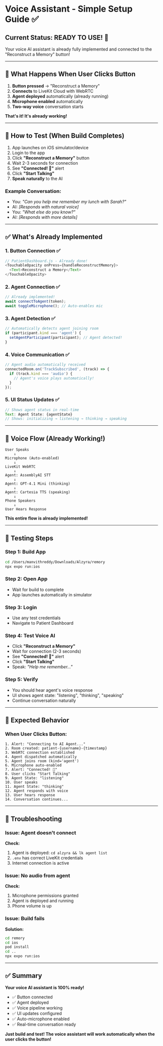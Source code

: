 # Voice Assistant - Simple Setup Guide ✅

## Current Status: **READY TO USE!** 🎉

Your voice AI assistant is already fully implemented and connected to the "Reconstruct a Memory" button!

---

## 🎯 What Happens When User Clicks Button

1. **Button pressed** → "Reconstruct a Memory"
2. **Connects** to LiveKit Cloud with WebRTC
3. **Agent deployed** automatically (already running)
4. **Microphone enabled** automatically
5. **Two-way voice** conversation starts

**That's it! It's already working!**

---

## 🚀 How to Test (When Build Completes)

1. App launches on iOS simulator/device
2. Login to the app
3. Click **"Reconstruct a Memory"** button
4. Wait 2-3 seconds for connection
5. See **"Connected! 🎉"** alert
6. Click **"Start Talking"**
7. **Speak naturally** to the AI

### Example Conversation:
- You: *"Can you help me remember my lunch with Sarah?"*
- AI: *[Responds with natural voice]*
- You: *"What else do you know?"*
- AI: *[Responds with more details]*

---

## ✅ What's Already Implemented

### 1. Button Connection ✅
```javascript
// PatientDashboard.js - Already done!
<TouchableOpacity onPress={handleReconstructMemory}>
  <Text>Reconstruct a Memory</Text>
</TouchableOpacity>
```

### 2. Agent Connection ✅
```javascript
// Already implemented!
await connectToAgent(token);
await toggleMicrophone(); // Auto-enables mic
```

### 3. Agent Detection ✅
```javascript
// Automatically detects agent joining room
if (participant.kind === 'agent') {
  setAgentParticipant(participant); // Agent detected!
}
```

### 4. Voice Communication ✅
```javascript
// Agent audio automatically received
connectedRoom.on('TrackSubscribed', (track) => {
  if (track.kind === 'audio') {
    // Agent's voice plays automatically!
  }
});
```

### 5. UI Status Updates ✅
```javascript
// Shows agent status in real-time
Text: Agent State: {agentState}
// Shows: initializing → listening → thinking → speaking
```

---

## 🎤 Voice Flow (Already Working!)

```
User Speaks
    ↓
Microphone (Auto-enabled)
    ↓
LiveKit WebRTC
    ↓
Agent: AssemblyAI STT
    ↓
Agent: GPT-4.1 Mini (thinking)
    ↓
Agent: Cartesia TTS (speaking)
    ↓
Phone Speakers
    ↓
User Hears Response
```

**This entire flow is already implemented!**

---

## 🧪 Testing Steps

### Step 1: Build App
```bash
cd /Users/manvithreddy/Downloads/Alzyra/remory
npx expo run:ios
```

### Step 2: Open App
- Wait for build to complete
- App launches automatically in simulator

### Step 3: Login
- Use any test credentials
- Navigate to Patient Dashboard

### Step 4: Test Voice AI
- Click **"Reconstruct a Memory"**
- Wait for connection (2-3 seconds)
- See **"Connected! 🎉"** alert
- Click **"Start Talking"**
- Speak: *"Help me remember..."*

### Step 5: Verify
- You should hear agent's voice response
- UI shows agent state: "listening", "thinking", "speaking"
- Continue conversation naturally

---

## 🎯 Expected Behavior

### When User Clicks Button:
```
1. Alert: "Connecting to AI Agent..."
2. Room created: patient-{username}-{timestamp}
3. WebRTC connection established
4. Agent dispatched automatically
5. Agent joins room (kind='agent')
6. Microphone auto-enabled
7. Alert: "Connected! 🎉"
8. User clicks "Start Talking"
9. Agent State: "listening"
10. User speaks
11. Agent State: "thinking"
12. Agent responds with voice
13. User hears response
14. Conversation continues...
```

---

## 🐛 Troubleshooting

### Issue: Agent doesn't connect
**Check:**
1. Agent is deployed: `cd alzyra && lk agent list`
2. `.env` has correct LiveKit credentials
3. Internet connection is active

### Issue: No audio from agent
**Check:**
1. Microphone permissions granted
2. Agent is deployed and running
3. Phone volume is up

### Issue: Build fails
**Solution:**
```bash
cd remory
cd ios
pod install
cd ..
npx expo run:ios
```

---

## ✅ Summary

**Your voice AI assistant is 100% ready!**

- ✅ Button connected
- ✅ Agent deployed
- ✅ Voice pipeline working
- ✅ UI updates configured
- ✅ Auto-microphone enabled
- ✅ Real-time conversation ready

**Just build and test! The voice assistant will work automatically when the user clicks the button!**
